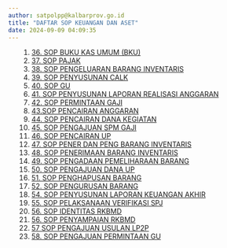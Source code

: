 ```yaml
---
author: satpolpp@kalbarprov.go.id
title: "DAFTAR SOP KEUANGAN DAN ASET"
date: 2024-09-09 04:09:35
---
```

<ol>
<ol>
<li><a href="/file/6QaJqViHc7u7fgpuVPTr.pdf" title="SOP sekretariat 36-47 Keuangan dan Aset_rotated.pdf">36. SOP BUKU KAS UMUM (BKU)</a></li>
<li><a href="/file/6QaJqViHc7u7fgpuVPTr.pdf">37. SOP PAJAK</a></li>
<li><a href="/file/6QaJqViHc7u7fgpuVPTr.pdf">38. SOP PENGELUARAN BARANG INVENTARIS</a></li>
<li><a href="/file/6QaJqViHc7u7fgpuVPTr.pdf">39. SOP PENYUSUNAN CALK</a></li>
<li><a href="/file/6QaJqViHc7u7fgpuVPTr.pdf">40. SOP GU</a></li>
<li><a href="/file/6QaJqViHc7u7fgpuVPTr.pdf">41. SOP PENYUSUNAN LAPORAN REALISASI ANGGARAN</a></li>
<li><a href="/file/6QaJqViHc7u7fgpuVPTr.pdf">42. SOP PERMINTAAN GAJI</a></li>
<li><a href="/file/6QaJqViHc7u7fgpuVPTr.pdf">43.SOP PENCAIRAN ANGGARAN</a></li>
<li><a href="/file/6QaJqViHc7u7fgpuVPTr.pdf">44. SOP PENCAIRAN DANA KEGIATAN</a></li>
<li><a href="/file/6QaJqViHc7u7fgpuVPTr.pdf">45. SOP PENGAJUAN SPM GAJI</a></li>
<li><a href="/file/6QaJqViHc7u7fgpuVPTr.pdf">46. SOP PENCAIRAN UP</a></li>
<li><a href="/file/6QaJqViHc7u7fgpuVPTr.pdf">47. SOP PENER DAN PENG BARANG INVENTARIS</a></li>
<li><a href="/file/8fwLBhStZTcRuTs3r9NQ.pdf">48. SOP PENERIMAAN BARANG INVENTARIS</a></li>
<li><a href="/file/8fwLBhStZTcRuTs3r9NQ.pdf">49. SOP PENGADAAN PEMELIHARAAN BARANG</a></li>
<li><a href="/file/8fwLBhStZTcRuTs3r9NQ.pdf">50. SOP PENGAJUAN DANA UP</a></li>
<li><a href="/file/8fwLBhStZTcRuTs3r9NQ.pdf">51. SOP PENGHAPUSAN BARANG</a></li>
<li><a href="/file/8fwLBhStZTcRuTs3r9NQ.pdf">52. SOP PENGURUSAN BARANG</a></li>
<li><a href="/file/8fwLBhStZTcRuTs3r9NQ.pdf">54. SOP PENYUSUNAN LAPORAN KEUANGAN AKHIR</a></li>
<li><a href="/file/8fwLBhStZTcRuTs3r9NQ.pdf">55. SOP PELAKSANAAN VERIFIKASI SPJ</a></li>
<li><a href="/file/8fwLBhStZTcRuTs3r9NQ.pdf">56. SOP IDENTITAS RKBMD</a></li>
<li><a href="/file/8fwLBhStZTcRuTs3r9NQ.pdf">56. SOP PENYAMPAIAN RKBMD</a></li>
<li><a href=".https:/awdi.kalbarprov.go.id/storage/satpolpp.kalbarprov.go.id/file/8fwLBhStZTcRuTs3r9NQ.pdf">57 SOP PENGAJUAN USULAN LP2P</a></li>
<li><a href="/file/8fwLBhStZTcRuTs3r9NQ.pdf">58. SOP PENGAJUAN PERMINTAAN GU</a></li>
</ol>
</ol>

<p></p>

